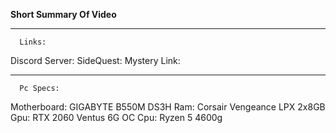 **Short Summary Of Video**

__________________________

      Links:
Discord Server:
SideQuest:
Mystery Link:

__________________________

      Pc Specs:
Motherboard: GIGABYTE B550M DS3H
Ram: Corsair Vengeance LPX 2x8GB
Gpu: RTX 2060 Ventus 6G OC
Cpu: Ryzen 5 4600g
